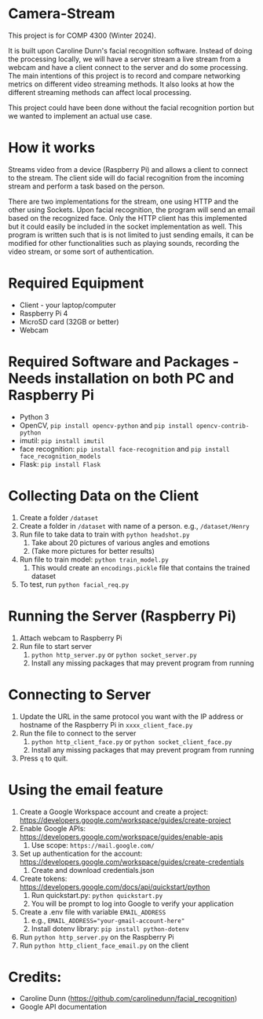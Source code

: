 # Camera-Stream
This project is for COMP 4300 (Winter 2024). 

It is built upon Caroline Dunn's facial recognition software. Instead of doing the processing locally, we will have a server stream a live stream from a webcam and have a client connect to the server and do some processing. The main intentions of this project is to record and compare networking metrics on different video streaming methods. It also looks at how the different streaming methods can affect local processing.

This project could have been done without the facial recognition portion but we wanted to implement an actual use case.

# How it works

Streams video from a device (Raspberry Pi) and allows a client to connect to the stream. The client side will do facial recognition from the incoming stream and perform a task based on the person. 

There are two implementations for the stream, one using HTTP and the other using Sockets. Upon facial recognition, the program will send an email based on the recognized face. Only the HTTP client has this implemented but it could easily be included in the socket implementation as well. This program is written such that is is not limited to just sending emails, it can be modified for other functionalities such as playing sounds, recording the video stream, or some sort of authentication.

# Required Equipment
* Client - your laptop/computer
* Raspberry Pi 4
* MicroSD card (32GB or better)
* Webcam

# Required Software and Packages - Needs installation on both PC and Raspberry Pi
* Python 3
* OpenCV, `pip install opencv-python` and `pip install opencv-contrib-python`
* imutil: `pip install imutil`
* face recognition: `pip install face-recognition` and `pip install face_recognition_models`
* Flask: `pip install Flask`

# Collecting Data on the Client
1. Create a folder `/dataset`
2. Create a folder in `/dataset` with name of a person. e.g., `/dataset/Henry`
3. Run file to take data to train with `python headshot.py`
   1. Take about 20 pictures of various angles and emotions
   2. (Take more pictures for better results)
4. Run file to train model: `python train_model.py`
   1. This would create an `encodings.pickle` file that contains the trained dataset
5. To test, run `python facial_req.py`

# Running the Server (Raspberry Pi)
1. Attach webcam to Raspberry Pi
2. Run file to start server
   1. `python http_server.py` or `python socket_server.py`
   2. Install any missing packages that may prevent program from running
   
# Connecting to Server
1. Update the URL in the same protocol you want with the IP address or hostname of the Raspberry Pi in `xxxx_client_face.py`
2. Run the file to connect to the server
   1. `python http_client_face.py` or `python socket_client_face.py`
   2. Install any missing packages that may prevent program from running
3. Press `q` to quit.

# Using the email feature
1. Create a Google Workspace account and create a project: https://developers.google.com/workspace/guides/create-project
2. Enable Google APIs: https://developers.google.com/workspace/guides/enable-apis
   1. Use scope: `https://mail.google.com/` 
3. Set up authentication for the account: https://developers.google.com/workspace/guides/create-credentials
   1. Create and download credentials.json
4. Create tokens: https://developers.google.com/docs/api/quickstart/python
   1. Run quickstart.py: `python quickstart.py`
   2. You will be prompt to log into Google to verify your application
5. Create a .env file with variable `EMAIL_ADDRESS`
   1. e.g., `EMAIL_ADDRESS="your-gmail-account-here"`
   2. Install dotenv library: `pip install python-dotenv`
6. Run `python http_server.py` on the Raspberry Pi
7. Run `python http_client_face_email.py` on the client

# Credits:  
* Caroline Dunn (https://github.com/carolinedunn/facial_recognition)
* Google API documentation
